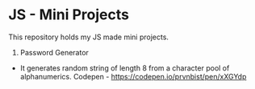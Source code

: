 # JS - Mini Projects

This repository holds my JS made mini projects.

1. Password Generator
- It generates random string of length 8 from a character pool of  alphanumerics.
Codepen - https://codepen.io/prvnbist/pen/xXGYdp
